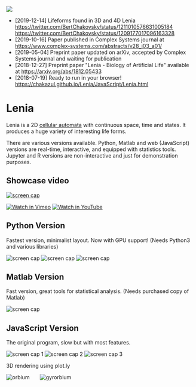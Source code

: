 ![](https://github.com/Chakazul/Lenia/blob/master/Screencap/icon2.png)

* [2019-12-14] Lifeforms found in 3D and 4D Lenia 
https://twitter.com/BertChakovsky/status/1211010576631005184
https://twitter.com/BertChakovsky/status/1209177017096163328
* [2019-10-16] Paper published in Complex Systems journal at https://www.complex-systems.com/abstracts/v28_i03_a01/ 
* [2019-05-04] Preprint paper updated on arXiv, accepted by Complex Systems journal and waiting for publication  
* [2018-12-27] Preprint paper "Lenia - Biology of Artificial Life" available at https://arxiv.org/abs/1812.05433
* [2018-07-19] Ready to run in your browser!  https://chakazul.github.io/Lenia/JavaScript/Lenia.html

# Lenia

Lenia is a 2D [cellular automata](https://en.wikipedia.org/wiki/Cellular_automaton) with continuous space, time and states. It produces a huge variety of interesting life forms.

There are various versions available. Python, Matlab and web (JavaScript) versions are real-time, interactive, and equipped with statistics tools. Jupyter and R versions are non-interactive and just for demonstration purposes.

## Showcase video

[![screen cap](https://github.com/Chakazul/Lenia/blob/master/Screencap/Video.png)](https://vimeo.com/277328815)

[![Watch in Vimeo](https://chakazul.github.io/icons/vimeo.png)](https://vimeo.com/277328815)
[![Watch in YouTube](https://chakazul.github.io/icons/youtube.png)](https://youtu.be/iE46jKYcI4Y)

## Python Version

Fastest version, minimalist layout. Now with GPU support! (Needs Python3 and various libraries)

![screen cap](https://github.com/Chakazul/Lenia/blob/master/Screencap/Python3.png)
![screen cap](https://github.com/Chakazul/Lenia/blob/master/Screencap/Python4.png)
![screen cap](https://github.com/Chakazul/Lenia/blob/master/Screencap/Python-stats.png)

## Matlab Version

Fast version, great tools for statistical analysis. (Needs purchased copy of Matlab)

![screen cap](https://github.com/Chakazul/Lenia/blob/master/Screencap/Matlab.png)

## JavaScript Version

The original program, slow but with most features.

![screen cap 1](https://github.com/Chakazul/Lenia/blob/master/Screencap/JavaScript.png)
![screen cap 2](https://github.com/Chakazul/Lenia/blob/master/Screencap/JavaScript2.png)
![screen cap 3](https://github.com/Chakazul/Lenia/blob/master/Screencap/JavaScript3.png)

3D rendering using plot.ly

![orbium](https://github.com/Chakazul/Lenia/blob/master/Screencap/orbium-ezgif.gif)&nbsp;&nbsp;&nbsp;&nbsp;&nbsp;&nbsp;
![gyrorbium](https://github.com/Chakazul/Lenia/blob/master/Screencap/gyrorbium-ezgif.gif)
